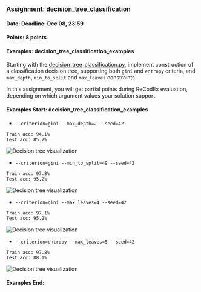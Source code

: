 ### Assignment: decision_tree_classification
#### Date: Deadline: Dec 08, 23:59
#### Points: 8 points
#### Examples: decision_tree_classification_examples

Starting with the [decision_tree_classification.py](https://github.com/ufal/npfl129/tree/master/labs/06/decision_tree_classification.py),
implement construction of a classification decision tree, supporting both
`gini` and `entropy` criteria, and `max_depth`, `min_to_split` and `max_leaves`
constraints.

In this assignment, you will get partial points during ReCodEx evaluation,
depending on which argument values your solution support.

#### Examples Start: decision_tree_classification_examples
- `--criterion=gini --max_depth=2 --seed=42`
```
Train acc: 94.1%
Test acc: 85.7%
```
![Decision tree visualization](//ufal.mff.cuni.cz/~straka/courses/npfl129/1920/tasks/figures/decision_tree_classification_1.svg)
- `--criterion=gini --min_to_split=49 --seed=42`
```
Train acc: 97.8%
Test acc: 95.2%
```
![Decision tree visualization](//ufal.mff.cuni.cz/~straka/courses/npfl129/1920/tasks/figures/decision_tree_classification_2.svg)
- `--criterion=gini --max_leaves=4 --seed=42`
```
Train acc: 97.1%
Test acc: 95.2%
```
![Decision tree visualization](//ufal.mff.cuni.cz/~straka/courses/npfl129/1920/tasks/figures/decision_tree_classification_3.svg)
- `--criterion=entropy --max_leaves=5 --seed=42`
```
Train acc: 97.8%
Test acc: 88.1%
```
![Decision tree visualization](//ufal.mff.cuni.cz/~straka/courses/npfl129/1920/tasks/figures/decision_tree_classification_4.svg)
#### Examples End:
